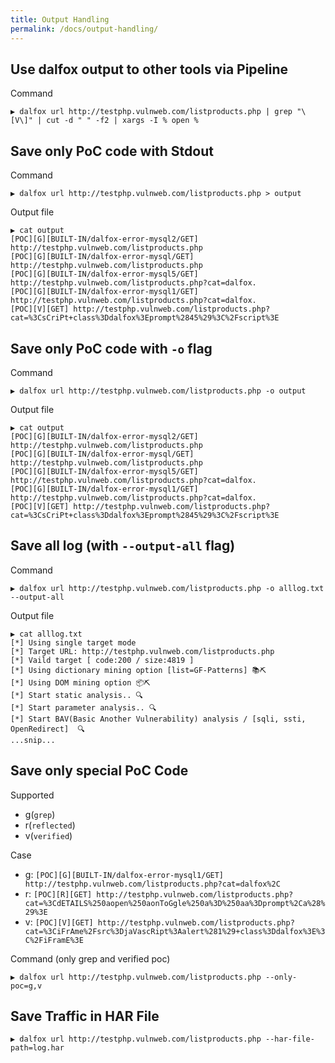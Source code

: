 ```yaml
---
title: Output Handling
permalink: /docs/output-handling/
---
```


## Use dalfox output to other tools via Pipeline
Command
```
▶ dalfox url http://testphp.vulnweb.com/listproducts.php | grep "\[V\]" | cut -d " " -f2 | xargs -I % open %
```

## Save only PoC code with Stdout
Command
```
▶ dalfox url http://testphp.vulnweb.com/listproducts.php > output
```

Output file
```
▶ cat output
[POC][G][BUILT-IN/dalfox-error-mysql2/GET] http://testphp.vulnweb.com/listproducts.php
[POC][G][BUILT-IN/dalfox-error-mysql/GET] http://testphp.vulnweb.com/listproducts.php
[POC][G][BUILT-IN/dalfox-error-mysql5/GET] http://testphp.vulnweb.com/listproducts.php?cat=dalfox.
[POC][G][BUILT-IN/dalfox-error-mysql1/GET] http://testphp.vulnweb.com/listproducts.php?cat=dalfox.
[POC][V][GET] http://testphp.vulnweb.com/listproducts.php?cat=%3CsCriPt+class%3Ddalfox%3Eprompt%2845%29%3C%2Fscript%3E
```

## Save only PoC code with `-o` flag
Command
```
▶ dalfox url http://testphp.vulnweb.com/listproducts.php -o output
```

Output file
```
▶ cat output
[POC][G][BUILT-IN/dalfox-error-mysql2/GET] http://testphp.vulnweb.com/listproducts.php
[POC][G][BUILT-IN/dalfox-error-mysql/GET] http://testphp.vulnweb.com/listproducts.php
[POC][G][BUILT-IN/dalfox-error-mysql5/GET] http://testphp.vulnweb.com/listproducts.php?cat=dalfox.
[POC][G][BUILT-IN/dalfox-error-mysql1/GET] http://testphp.vulnweb.com/listproducts.php?cat=dalfox.
[POC][V][GET] http://testphp.vulnweb.com/listproducts.php?cat=%3CsCriPt+class%3Ddalfox%3Eprompt%2845%29%3C%2Fscript%3E
```

## Save all log (with `--output-all` flag)

Command
```
▶ dalfox url http://testphp.vulnweb.com/listproducts.php -o alllog.txt --output-all
```

Output file
```
▶ cat alllog.txt
[*] Using single target mode
[*] Target URL: http://testphp.vulnweb.com/listproducts.php
[*] Vaild target [ code:200 / size:4819 ]
[*] Using dictionary mining option [list=GF-Patterns] 📚⛏
[*] Using DOM mining option 📦⛏
[*] Start static analysis.. 🔍
[*] Start parameter analysis.. 🔍
[*] Start BAV(Basic Another Vulnerability) analysis / [sqli, ssti, OpenRedirect]  🔍
...snip...
```

## Save only special PoC Code
Supported
* g(`grep`)
* r(`reflected`)
* v(`verified`)

Case
* g: `[POC][G][BUILT-IN/dalfox-error-mysql1/GET] http://testphp.vulnweb.com/listproducts.php?cat=dalfox%2C`
* r: `[POC][R][GET] http://testphp.vulnweb.com/listproducts.php?cat=%3CdETAILS%250aopen%250aonToGgle%250a%3D%250aa%3Dprompt%2Ca%28%29%3E`
* v: `[POC][V][GET] http://testphp.vulnweb.com/listproducts.php?cat=%3CiFrAme%2Fsrc%3DjaVascRipt%3Aalert%281%29+class%3Ddalfox%3E%3C%2FiFramE%3E`

Command (only grep and verified poc)
```
▶ dalfox url http://testphp.vulnweb.com/listproducts.php --only-poc=g,v
```

## Save Traffic in HAR File
```
▶ dalfox url http://testphp.vulnweb.com/listproducts.php --har-file-path=log.har
```